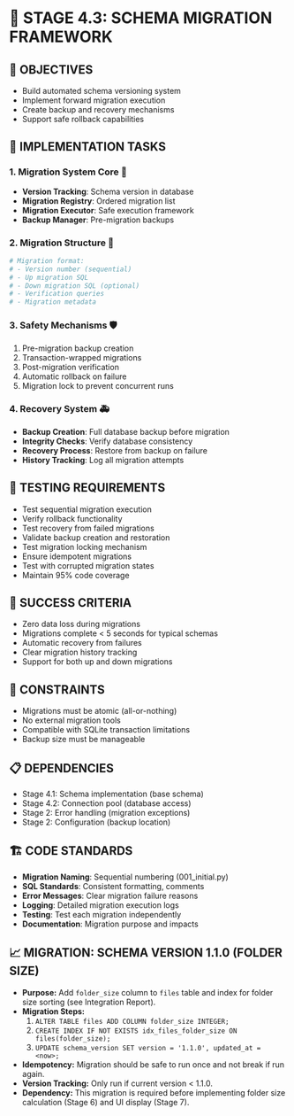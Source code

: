 # 🔄 STAGE 4.3: SCHEMA MIGRATION FRAMEWORK

## 📝 OBJECTIVES
- Build automated schema versioning system
- Implement forward migration execution
- Create backup and recovery mechanisms
- Support safe rollback capabilities

## 🔧 IMPLEMENTATION TASKS

### 1. Migration System Core 🎯
- **Version Tracking**: Schema version in database
- **Migration Registry**: Ordered migration list
- **Migration Executor**: Safe execution framework
- **Backup Manager**: Pre-migration backups

### 2. Migration Structure 📁
```python
# Migration format:
# - Version number (sequential)
# - Up migration SQL
# - Down migration SQL (optional)
# - Verification queries
# - Migration metadata
```

### 3. Safety Mechanisms 🛡️
1. Pre-migration backup creation
2. Transaction-wrapped migrations
3. Post-migration verification
4. Automatic rollback on failure
5. Migration lock to prevent concurrent runs

### 4. Recovery System 🚑
- **Backup Creation**: Full database backup before migration
- **Integrity Checks**: Verify database consistency
- **Recovery Process**: Restore from backup on failure
- **History Tracking**: Log all migration attempts

## 🧪 TESTING REQUIREMENTS
- Test sequential migration execution
- Verify rollback functionality
- Test recovery from failed migrations
- Validate backup creation and restoration
- Test migration locking mechanism
- Ensure idempotent migrations
- Test with corrupted migration states
- Maintain 95% code coverage

## 🎯 SUCCESS CRITERIA
- Zero data loss during migrations
- Migrations complete < 5 seconds for typical schemas
- Automatic recovery from failures
- Clear migration history tracking
- Support for both up and down migrations

## 🚫 CONSTRAINTS
- Migrations must be atomic (all-or-nothing)
- No external migration tools
- Compatible with SQLite transaction limitations
- Backup size must be manageable

## 📋 DEPENDENCIES
- Stage 4.1: Schema implementation (base schema)
- Stage 4.2: Connection pool (database access)
- Stage 2: Error handling (migration exceptions)
- Stage 2: Configuration (backup location)

## 🏗️ CODE STANDARDS
- **Migration Naming**: Sequential numbering (001_initial.py)
- **SQL Standards**: Consistent formatting, comments
- **Error Messages**: Clear migration failure reasons
- **Logging**: Detailed migration execution logs
- **Testing**: Test each migration independently
- **Documentation**: Migration purpose and impacts

## 📈 MIGRATION: SCHEMA VERSION 1.1.0 (FOLDER SIZE)

- **Purpose:** Add `folder_size` column to `files` table and index for folder size sorting (see Integration Report).
- **Migration Steps:**
    1. `ALTER TABLE files ADD COLUMN folder_size INTEGER;`
    2. `CREATE INDEX IF NOT EXISTS idx_files_folder_size ON files(folder_size);`
    3. `UPDATE schema_version SET version = '1.1.0', updated_at = <now>;`
- **Idempotency:** Migration should be safe to run once and not break if run again.
- **Version Tracking:** Only run if current version < 1.1.0.
- **Dependency:** This migration is required before implementing folder size calculation (Stage 6) and UI display (Stage 7).